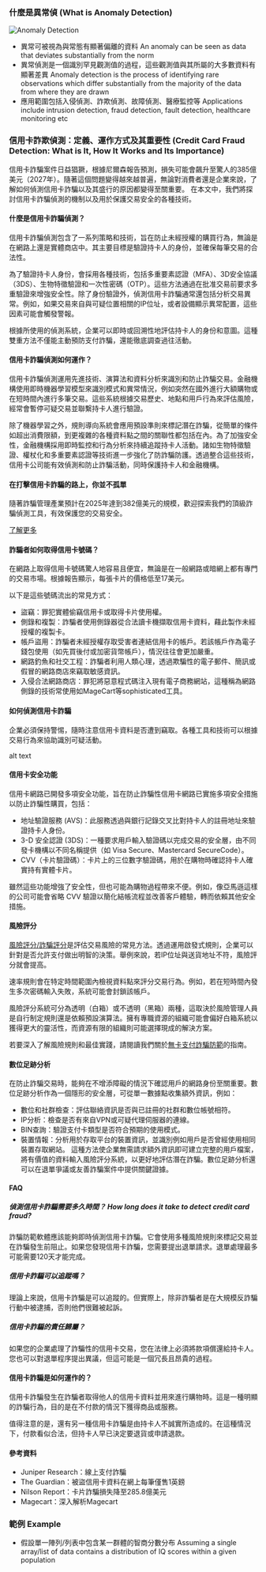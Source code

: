 ### 什麼是異常偵 (What is Anomaly Detection)
<img title="a title" alt="Anomaly Detection" src="/app/images/anomaly_detection.png">

- 異常可被視為與常態有顯著偏離的資料 An anomaly can be seen as data that deviates substantially from the norm 
- 異常偵測是一個識別罕見觀測值的過程，這些觀測值與其所屬的大多數資料有顯著差異 Anomaly detection is the process of identifying rare observations which differ substantially from the majority of the data from where they are drawn
- 應用範圍包括入侵偵測、詐欺偵測、故障偵測、醫療監控等 Applications include intrusion detection, fraud detection, fault detection, healthcare monitoring etc

### 信用卡詐欺偵測：定義、運作方式及其重要性 (Credit Card Fraud Detection: What is It, How It Works and Its Importance)
信用卡詐騙案件日益猖獗，根據尼爾森報告預測，損失可能會飆升至驚人的385億美元（2027年）。隨著這個問題變得越來越普遍，無論對消費者還是企業來說，了解如何偵測信用卡詐騙以及其盛行的原因都變得至關重要。 在本文中，我們將探討信用卡詐騙偵測的機制以及用於保護交易安全的各種技術。

#### 什麼是信用卡詐騙偵測？
信用卡詐騙偵測包含了一系列策略和技術，旨在防止未經授權的購買行為，無論是在網路上還是實體商店中。其主要目標是驗證持卡人的身份，並確保每筆交易的合法性。

為了驗證持卡人身份，會採用各種技術，包括多重要素認證（MFA）、3D安全協議（3DS）、生物特徵驗證和一次性密碼（OTP）。這些方法通過在批准交易前要求多重驗證來增強安全性。除了身份驗證外，偵測信用卡詐騙通常還包括分析交易異常。例如，如果交易來自與可疑位置相關的IP位址，或者設備顯示異常配置，這些因素可能會觸發警報。

根據所使用的偵測系統，企業可以即時或回溯性地評估持卡人的身份和意圖。這種雙重方法不僅能主動預防支付詐騙，還能徹底調查過往活動。

#### 信用卡詐騙偵測如何運作？
信用卡詐騙偵測運用先進技術、演算法和資料分析來識別和防止詐騙交易。金融機構使用即時機器學習模型來識別模式和異常情況，例如突然在國外進行大額購物或在短時間內進行多筆交易。這些系統根據交易歷史、地點和用戶行為來評估風險，經常會暫停可疑交易並聯繫持卡人進行驗證。

除了機器學習之外，規則導向系統會應用預設準則來標記潛在詐騙，從簡單的條件如超出消費限額，到更複雜的各種資料點之間的關聯性都包括在內。為了加強安全性，金融機構採用即時監控和行為分析來持續追蹤持卡人活動。諸如生物特徵驗證、權杖化和多重要素認證等技術進一步強化了防詐騙防護。透過整合這些技術，信用卡公司能有效偵測和防止詐騙活動，同時保護持卡人和金融機構。

#### 在打擊信用卡詐騙的路上，你並不孤單

隨著詐騙管理產業預計在2025年達到382億美元的規模，歡迎探索我們的頂級詐騙偵測工具，有效保護您的交易安全。

[了解更多](https://seon.io/resources/comparisons/banking-fraud-detection-software-tools/)

#### 詐騙者如何取得信用卡號碼？
在網路上取得信用卡號碼驚人地容易且便宜，無論是在一般網路或暗網上都有專門的交易市場。根據報告顯示，每張卡片的價格低至17美元。

以下是這些號碼流出的常見方式：

- 盜竊：罪犯實體偷竊信用卡或取得卡片使用權。
- 側錄和複製：詐騙者使用側錄器從合法讀卡機擷取信用卡資料，藉此製作未經授權的複製卡。
- 帳戶盜用：詐騙者未經授權存取受害者連結信用卡的帳戶。若該帳戶作為電子錢包使用（如先買後付或加密貨幣帳戶），情況往往會更加嚴重。
- 網路釣魚和社交工程：詐騙者利用人類心理，透過欺騙性的電子郵件、簡訊或假冒的網路商店來竊取敏感資訊。
- 入侵合法網路商店：罪犯將惡意程式碼注入現有電子商務網站，這種稱為網路側錄的技術常使用如MageCart等sophisticated工具。

#### 如何偵測信用卡詐騙
企業必須保持警惕，隨時注意信用卡資料是否遭到竊取。各種工具和技術可以根據交易行為來協助識別可疑活動。

alt text

#### 信用卡安全功能
信用卡網路已開發多項安全功能，旨在防止詐騙性信用卡網路已實施多項安全措施以防止詐騙性購買，包括：

- 地址驗證服務 (AVS)：此服務透過與銀行記錄交叉比對持卡人的註冊地址來驗證持卡人身份。
- 3-D 安全認證 (3DS)：一種要求用戶輸入驗證碼以完成交易的安全層，由不同發卡機構以不同名稱提供（如 Visa Secure、Mastercard SecureCode）。
- CVV（卡片驗證碼）：卡片上的三位數字驗證碼，用於在購物時確認持卡人確實持有實體卡片。

雖然這些功能增強了安全性，但也可能為購物過程帶來不便。例如，像亞馬遜這樣的公司可能會省略 CVV 驗證以簡化結帳流程並改善客戶體驗，轉而依賴其他安全措施。

#### 風險評分
[風險評分/詐騙評分](https://seon.io/resources/fraud-scores-how-to-calculate-them/)是評估交易風險的常見方法。透過運用啟發式規則，企業可以針對是否允許支付做出明智的決策。舉例來說，若IP位址與送貨地址不符，風險評分就會提高。

速率規則會在特定時間範圍內檢視資料點來評分交易行為。例如，若在短時間內發生多次密碼輸入失敗，系統可能會封鎖該帳戶。

風險評分系統可分為透明（白箱）或不透明（黑箱）兩種，這取決於風險管理人員是自行制定規則還是依賴預設演算法。擁有專職資源的組織可能會偏好白箱系統以獲得更大的靈活性，而資源有限的組織則可能選擇現成的解決方案。

若要深入了解風險規則和最佳實踐，請閱讀我們關於[無卡支付詐騙防範](https://seon.io/resources/10-tips-to-reduce-card-not-present-cnp-fraud/)的指南。

#### 數位足跡分析
在防止詐騙交易時，能夠在不增添障礙的情況下確認用戶的網路身份至關重要。數位足跡分析作為一個隱形的安全層，可從單一數據點收集額外資訊，例如：

- 數位和社群檢查：評估聯絡資訊是否與已註冊的社群和數位帳號相符。
- IP分析：檢查是否有來自VPN或可疑代理伺服器的連線。
- BIN查詢：驗證支付卡類型是否符合預期的使用模式。
- 裝置情報：分析用於存取平台的裝置資訊，並識別例如用戶是否曾經使用相同裝置存取網站。
這種方法使企業無需請求額外資訊即可建立完整的用戶檔案，將有價值的資料輸入風險評分系統，以更好地評估潛在詐騙。數位足跡分析還可以在退單爭議或友善詐騙案件中提供關鍵證據。

#### FAQ
##### 偵測信用卡詐騙需要多久時間？ How long does it take to detect credit card fraud?
詐騙防範軟體應該能夠即時偵測信用卡詐騙。它會使用多種風險規則來標記交易並在詐騙發生前阻止。如果您發現信用卡詐騙，您需要提出退單請求。退單處理最多可能需要120天才能完成。

##### 信用卡詐騙可以追蹤嗎？

理論上來說，信用卡詐騙是可以追蹤的。但實際上，除非詐騙者是在大規模反詐騙行動中被逮捕，否則他們很難被起訴。

##### 信用卡詐騙的責任歸屬？

如果您的企業處理了詐騙性的信用卡交易，您在法律上必須將款項償還給持卡人。您也可以對退單程序提出異議，但這可能是一個冗長且昂貴的過程。

#### 信用卡詐騙是如何運作的？

信用卡詐騙發生在詐騙者取得他人的信用卡資料並用來進行購物時。這是一種明顯的詐騙行為，目的是在不付款的情況下獲得商品或服務。

值得注意的是，還有另一種信用卡詐騙是由持卡人不誠實所造成的。在這種情況下，付款看似合法，但持卡人早已決定要退貨或申請退款。

#### 參考資料
- Juniper Research：線上支付詐騙
- The Guardian：被盜信用卡資料在網上每筆僅售1英鎊
- Nilson Report：卡片詐騙損失降至285.8億美元
- Magecart：深入解析Magecart

### 範例 Example
- 假設單一陣列/列表中包含某一群體的智商分數分布 Assuming a single array/list of data contains a distribution of IQ scores within a given population


